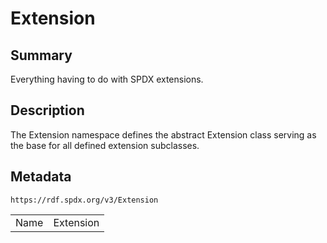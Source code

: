 <!-- Automatically generated by spec-parser v2.0.0 on 2024-01-26T22:18:46.241893+00:00 -->
<!-- SPDX-License-Identifier: Community-Spec-1.0 -->

# Extension

## Summary

Everything having to do with SPDX extensions.


## Description

The Extension namespace defines the abstract Extension class serving as the base for all defined extension subclasses.


## Metadata

`https://rdf.spdx.org/v3/Extension`


| | |
|---|---|
| Name | Extension |




